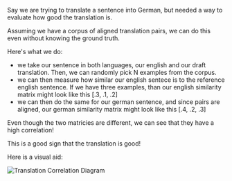 Say we are trying to translate a sentence into German, but needed a way to evaluate how good the translation is.

Assuming we have a corpus of aligned translation pairs, we can do this even without knowing the ground truth.

Here's what we do:
- we take our sentence in both languages, our english and our draft translation. Then, we can randomly pick N examples from the corpus.
- we can then measure how similar our english sentece is to the reference english sentence. If we have three examples, than our english similarity matrix might look like this [.3, .1, .2]  
- we can then do the same for our german sentence, and since pairs are aligned, our german similarity matrix might look like this [.4, .2, .3]

Even though the two matricies are different, we can see that they have a high correlation!

This is a good sign that the translation is good!

Here is a visual aid:


![Translation Correlation Diagram](translation-correlation-diagram.svg)